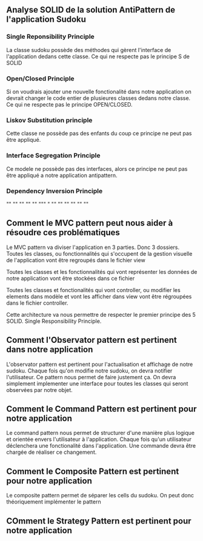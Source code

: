 ## Analyse SOLID de la solution AntiPattern de l'application Sudoku

### Single Reponsibility Principle 
La classe sudoku possède des méthodes qui gèrent l'interface de
l'application dedans cette classe. Ce qui ne respecte pas le
principe S de SOLID
### Open/Closed Principle 
Si on voudrais ajouter une nouvelle fonctionalité dans 
notre application on devrait changer le code entier de plusieures
classes dedans notre classe. Ce qui ne respecte pas le principe 
OPEN/CLOSED. 
### Liskov Substitution principle 
Cette classe ne possède pas des enfants du coup ce principe
ne peut pas être appliqué. 
### Interface Segregation Principle 
Ce modele ne possède pas des interfaces, alors 
ce principe ne peut pas être appliqué a notre application 
antipattern. 
### Dependency Inversion Principle 
"" "" "" "" "" """ " "" "" "" "" "" "" 

## Comment le MVC pattern peut nous aider à résoudre ces problématiques

Le MVC pattern va diviser l'application en 3 parties. Donc 3 dossiers. 
Toutes les classes, ou fonctionnalités qui s'occupent de la 
gestion visuelle de l'application vont être regroupés dans le
fichier view

Toutes les classes et les fonctionnalités qui vont représenter les données
de notre application vont être stockées dans ce fichier

Toutes les classes et fonctionalités qui vont controller, ou 
modifier les elements dans modèle et vont les afficher dans view
vont être régroupées dans le fichier controller. 

Cette architecture va nous permettre de respecter le premier principe
des 5 SOLID. Single Responsibility Principle. 
## Comment l'Observator pattern est pertinent dans notre application
L'observator pattern est pertinent pour l'actualisation et affichage de notre sudoku. 
Chaque fois qu'on modifie notre sudoku, on devra notifier l'utilisateur. 
Ce pattern nous permet de faire justement ça. 
On devra simplement implementer une interface pour toutes les classes
qui seront observées par notre objet. 
## Comment le Command Pattern est pertinent pour notre application 
Le command pattern nous permet de structurer d'une manière plus logique et orientée envers 
l'utilisateur à l'application. Chaque fois qu'un utilisateur déclenchera une fonctionalité 
dans l'application. Une commande devra être chargée de réaliser ce changement. 
## Comment le Composite Pattern est pertinent pour notre application 
Le composite pattern permet de séparer les cells du sudoku. 
On peut donc théoriquement implémenter le pattern 
## COmment le Strategy Pattern est pertinent pour notre application 
